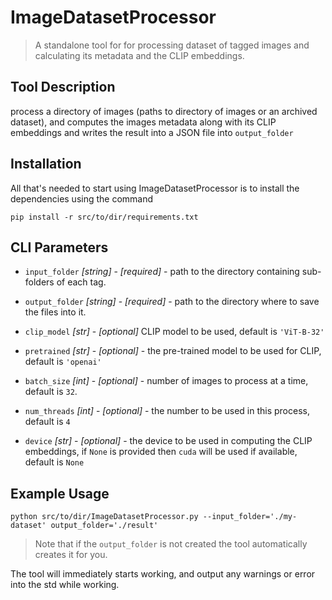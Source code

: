 # ImageDatasetProcessor
> A standalone tool for for processing dataset of tagged images and calculating its metadata and the CLIP embeddings. 

## Tool Description

process a directory of images (paths to directory of images or an archived dataset), and computes the images metadata along with its CLIP embeddings and writes the result into a JSON file into `output_folder`

## Installation
All that's needed to start using ImageDatasetProcessor is to install the dependencies using the command
```
pip install -r src/to/dir/requirements.txt
```

## CLI Parameters

* `input_folder` _[string]_ - _[required]_ - path to the directory containing sub-folders of each tag.
* `output_folder` _[string]_ - _[required]_ - path to the directory where to save the files into it.

* `clip_model` _[str]_ - _[optional]_ CLIP model to be used, default is `'ViT-B-32'`

* `pretrained` _[str]_ - _[optional]_ -  the pre-trained model to be used for CLIP, default is `'openai'`

* `batch_size` _[int]_ - _[optional]_ -  number of images to process at a time, default is `32`. 
* `num_threads` _[int]_ - _[optional]_ - the number to be used in this process, default is `4`

* `device` _[str]_ - _[optional]_ -  the device to be used in computing the CLIP embeddings, if `None` is provided then `cuda` will be used if available, default is `None`

## Example Usage

```
python src/to/dir/ImageDatasetProcessor.py --input_folder='./my-dataset' output_folder='./result'
```

> Note that if the `output_folder` is not created the tool automatically creates it for you. 

The tool will immediately starts working, and output any warnings or error into the std while working. 
